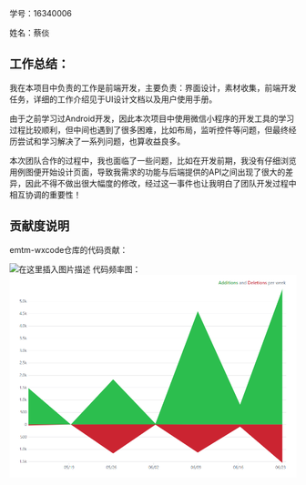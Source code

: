 ﻿
学号：16340006

姓名：蔡倓

## 工作总结：
	
我在本项目中负责的工作是前端开发，主要负责：界面设计，素材收集，前端开发任务，详细的工作介绍见于UI设计文档以及用户使用手册。

由于之前学习过Android开发，因此本次项目中使用微信小程序的开发工具的学习过程比较顺利，但中间也遇到了很多困难，比如布局，监听控件等问题，但最终经历尝试和学习解决了一系列问题，也算收益良多。

本次团队合作的过程中，我也面临了一些问题，比如在开发前期，我没有仔细浏览用例图便开始设计页面，导致我需求的功能与后端提供的API之间出现了很大的差异，因此不得不做出很大幅度的修改，经过这一事件也让我明白了团队开发过程中相互协调的重要性！

## 贡献度说明
emtm-wxcode仓库的代码贡献：

![在这里插入图片描述](16340006_img/贡献度1)
代码频率图：
![在这里插入图片描述](16340006_img/code_frequency.png)
